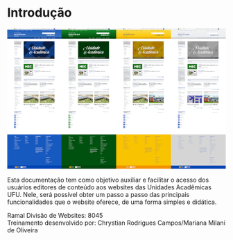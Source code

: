 # Introdução

![Screenshot](../imgs/banner.png)

Esta documentação tem como objetivo auxiliar e facilitar o acesso dos usuários editores de conteúdo aos websites das Unidades Acadêmicas UFU. 
Nele, será possível obter um passo a passo das principais funcionalidades que o website oferece, de uma forma simples e didática.

Ramal Divisão de Websites: 8045
<br/>
Treinamento desenvolvido por: Chrystian Rodrigues Campos/Mariana Milani de Oliveira
